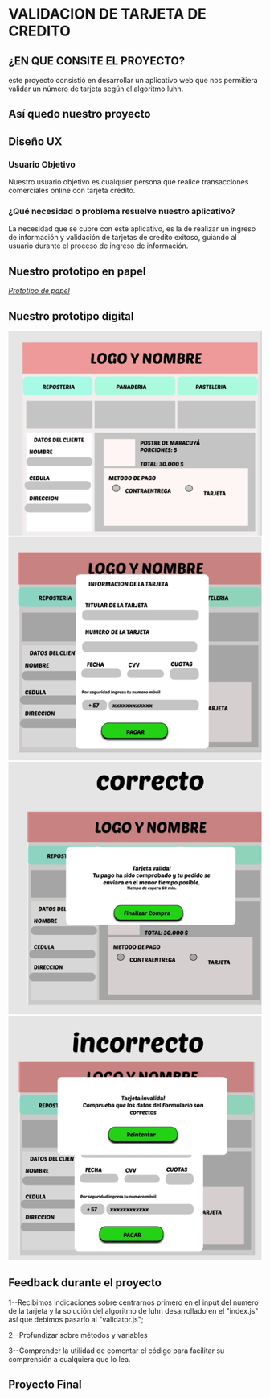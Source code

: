 # VALIDACION DE TARJETA DE CREDITO

## ¿EN QUE CONSITE EL PROYECTO?

este proyecto consistió en desarrollar un aplicativo  web que  nos permitiera validar un número de tarjeta según el algoritmo luhn.

## Así quedo nuestro proyecto


## Diseño UX

### Usuario Objetivo

Nuestro usuario objetivo es cualquier persona que realice transacciones comerciales online con tarjeta crédito.

### ¿Qué necesidad o problema resuelve nuestro aplicativo?

La necesidad que se cubre con este aplicativo, es la de realizar un ingreso de información y validación de tarjetas de credito exitoso, guiando al usuario  durante el proceso de ingreso de información.

## Nuestro prototipo en papel

*[Prototipo de papel](https://github.com/angiephb/BOG004-card-validation/blob/main/src/image/Prototipopapel.jpeg)*

## Nuestro prototipo digital

*![Ventana 1](https://github.com/angiephb/BOG004-card-validation/blob/main/src/image/pdigital1.png)*
*![Ventana 2](https://github.com/angiephb/BOG004-card-validation/blob/main/src/image/pdigital2.png)*
*![Ventana 3](https://github.com/angiephb/BOG004-card-validation/blob/main/src/image/pdigital3.png)*
*![Ventana 4](https://github.com/angiephb/BOG004-card-validation/blob/main/src/image/pdigital4.png)*

## Feedback durante el proyecto

 1--Recibimos indicaciones sobre centrarnos primero en el input del numero de la tarjeta y la solución del algoritmo de luhn desarrollado en el "index.js" así que debimos pasarlo al "validator.js";
 
 2--Profundizar sobre métodos y variables
 
 3--Comprender la utilidad de comentar el  código  para facilitar su comprensión a cualquiera que lo lea.

## Proyecto Final

